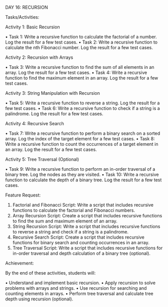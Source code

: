﻿DAY 16: RECURSION

Tasks/Activities:

Activity 1: Basic Recursion

• Task 1: Write a recursive function to calculate the factorial of a number. Log the result for a few test cases.
• Task 2: Write a recursive function to calculate the nth Fibonacci number. Log the result for a few test cases. 

Activity 2: Recursion with Arrays

• Task 3: Write a recursive function to find the sum of all elements in an array. Log the result for a few test cases.
• Task 4: Write a recursive function to find the maximum element in an array. Log the result for a few test cases.

Activity 3: String Manipulation with Recursion

• Task 5: Write a recursive function to reverse a string. Log the result for a few test cases.
• Task 6: Write a recursive function to check if a string is a palindrome. Log the result for a few test cases.

Activity 4: Recursive Search

• Task 7: Write a recursive function to perform a binary search on a sorted array. Log the index of the target element for a few test cases.
• Task 8: Write a recursive function to count the occurrences of a target element in an array. Log the result for a few test cases.

Activity 5: Tree Traversal (Optional)

• Task 9: Write a recursive function to perform an in-order traversal of a binary tree. Log the nodes as they are visited.
• Task 10: Write a recursive function to calculate the depth of a binary tree. Log the result for a few test cases.

Feature Request:

1. Factorial and Fibonacci Script: Write a script that includes recursive functions to calculate the factorial and Fibonacci numbers. 
2. Array Recursion Script: Create a script that includes recursive functions to find the sum and maximum element of an array.
3. String Recursion Script: Write a script that includes recursive functions to reverse a string and check if a string is a palindrome.
4. Recursive Search Script: Create a script that includes recursive functions for binary search and counting occurrences in an array.
5. Tree Traversal Script: Write a script that includes recursive functions for in-order traversal and depth calculation of a binary tree (optional). 

Achievement:

By the end of these activities, students will:

• Understand and implement basic recursion.
• Apply recursion to solve problems with arrays and strings.
• Use recursion for searching and counting elements in arrays.
• Perform tree traversal and calculate tree depth using recursion (optional).